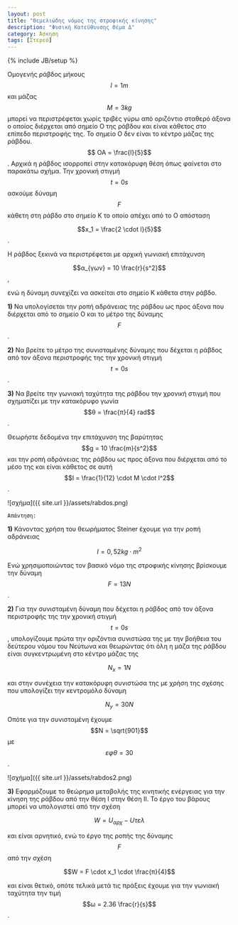 ```yaml
---
layout: post
title: "Θεμελιώδης νόμος της στροφικής κίνησης"
description: "Φυσική Κατεύθυνσης Θέμα Δ"
category: Άσκηση
tags: [Στερεό]
---
```

{% include JB/setup %}

Ομογενής ράβδος μήκους $$l = 1m$$ και μάζας $$M = 3 kg$$ μπορεί να 
περιστρέφεται χωρίς τριβές γύρω από οριζόντιο σταθερό άξονα ο οποίος
διέρχεται από σημείο Ο της ράβδου και είναι κάθετος στο επίπεδο περιστροφής
της. Το σημείο Ο δεν είναι το κέντρο μάζας της ράβδου. $$ ΟΑ = \frac{l}{5}$$. 
Αρχικά η ράβδος ισορροπεί στην κατακόρυφη θέση όπως φαίνεται στο παρακάτω
σχήμα. Την χρονική στιγμή $$t = 0s$$ ασκούμε δύναμη $$F$$ κάθετη στη ράβδο στο σημείο Κ το οποίο απέχει από το Ο απόσταση 

$$x_1 = \frac{2 \cdot l}{5}$$.

Η ράβδος ξεκινά να περιστρέφεται με αρχική γωνιακή επιτάχυνση 

$$α_{γων} = 10 \frac{r}{s^2}$$, 

ενώ η δύναμη συνεχίζει να ασκείται στο σημείο Κ κάθετα στην ράβδο.

**1)** Να υπολογίσεται την ροπή αδράνειας της ράβδου ως προς άξονα που διέρχεται από το σημείο Ο και το μέτρο της δύναμης $$F$$.

**2)** Να βρείτε το μέτρο της συνισταμένης δύναμης που δέχεται η ράβδος από τον άξονα περιστροφής της την χρονική στιγμή $$t = 0s$$.  

**3)** Να βρείτε την γωνιακή ταχύτητα της ράβδου την χρονική στιγμή που σχηματίζει με την κατακόρυφο γωνία $$θ = \frac{π}{4} rad$$. 

Θεωρήστε δεδομένα την επιτάχυνση της βαρύτητας $$g = 10 \frac{m}{s^2}$$ και την ροπή αδράνειας της ράβδου ως προς άξονα που διέρχεται από το μέσο της και είναι κάθετος σε αυτή $$I = \frac{1}{12} \cdot M \cdot l^2$$.


![σχήμα]({{ site.url }}/assets/rabdos.png) 


`Απάντηση:`

**1)** Κάνοντας χρήση του θεωρήματος Steiner έχουμε για την ροπή αδράνειας

$$Ι = 0,52 kg \cdot m^2$$

Ενώ χρησιμοποιώντας τον βασικό νόμο της στροφικής κίνησης βρίσκουμε την δύναμη $$F = 13N$$. 

**2)** Για την συνισταμένη δύναμη που δέχεται η ράβδος από τον άξονα περιστροφής της την χρονική στιγμή $$t = 0s$$, υπολογίζουμε πρώτα την οριζόντια συνιστώσα της με την βοήθεια του δεύτερου νόμου του Νεύτωνα και θεωρώντας ότι όλη η μάζα της ράβδου είναι συγκεντρωμένη στο κέντρο μάζας της

$$N_x = 1N$$

και στην συνέχεια την κατακόρυφη συνιστώσα της με χρήση της σχέσης που υπολογίζει την κεντρομόλο δύναμη

$$N_y = 30N$$

Οπότε για την συνισταμένη έχουμε $$Ν = \sqrt{901}$$ με $$εφθ = 30$$.

![σχήμα]({{ site.url }}/assets/rabdos2.png) 

**3)** Εφαρμόζουμε το θεώρημα μεταβολής της κινητικής ενέργειας για την κίνηση της ράβδου από την θέση Ι στην θέση ΙΙ. Το έργο του βάρους μπορεί να υπολογιστεί από την σχέση

$$W = U_{αρχ} - U{τελ}$$

και είναι αρνητικό, ενώ το έργο της ροπής της δύναμης $$F$$ από την σχέση

$$W = F \cdot x_1 \cdot \frac{π}{4}$$

και είναι θετικό, οπότε τελικά μετά τις πράξεις έχουμε για την γωνιακή ταχύτητα την τιμή $$ω = 2.36 \frac{r}{s}$$.

